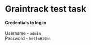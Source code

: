 # Graintrack test task

#### Credentials to log in  
Username - ``admin``  
Password - ``helloH1$hh``
